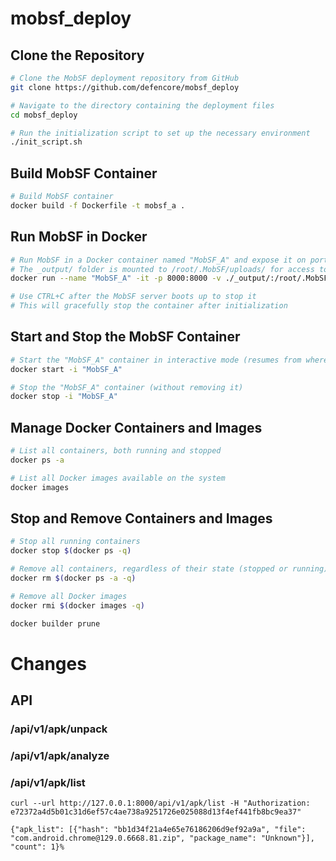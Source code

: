 # mobsf_deploy

## Clone the Repository

```bash
# Clone the MobSF deployment repository from GitHub
git clone https://github.com/defencore/mobsf_deploy

# Navigate to the directory containing the deployment files
cd mobsf_deploy

# Run the initialization script to set up the necessary environment
./init_script.sh
```

## Build MobSF Container

```bash
# Build MobSF container
docker build -f Dockerfile -t mobsf_a .
```

## Run MobSF in Docker

```bash
# Run MobSF in a Docker container named "MobSF_A" and expose it on port 8000
# The _output/ folder is mounted to /root/.MobSF/uploads/ for access to scans
docker run --name "MobSF_A" -it -p 8000:8000 -v ./_output/:/root/.MobSF/uploads/ mobsf_a

# Use CTRL+C after the MobSF server boots up to stop it
# This will gracefully stop the container after initialization
```

## Start and Stop the MobSF Container

```bash
# Start the "MobSF_A" container in interactive mode (resumes from where it was stopped)
docker start -i "MobSF_A"

# Stop the "MobSF_A" container (without removing it)
docker stop -i "MobSF_A"
```

## Manage Docker Containers and Images

```bash
# List all containers, both running and stopped
docker ps -a

# List all Docker images available on the system
docker images
```

## Stop and Remove Containers and Images

```bash
# Stop all running containers
docker stop $(docker ps -q)

# Remove all containers, regardless of their state (stopped or running)
docker rm $(docker ps -a -q)

# Remove all Docker images
docker rmi $(docker images -q)

docker builder prune
```

# Changes
## API
### /api/v1/apk/unpack
### /api/v1/apk/analyze
### /api/v1/apk/list
```
curl --url http://127.0.0.1:8000/api/v1/apk/list -H "Authorization: e72372a4d5b01c31d6ef57c4ae738a9251726e025088d13f4ef441fb8bc9ea37"
```

```
{"apk_list": [{"hash": "bb1d34f21a4e65e76186206d9ef92a9a", "file": "com.android.chrome@129.0.6668.81.zip", "package_name": "Unknown"}], "count": 1}%
```
